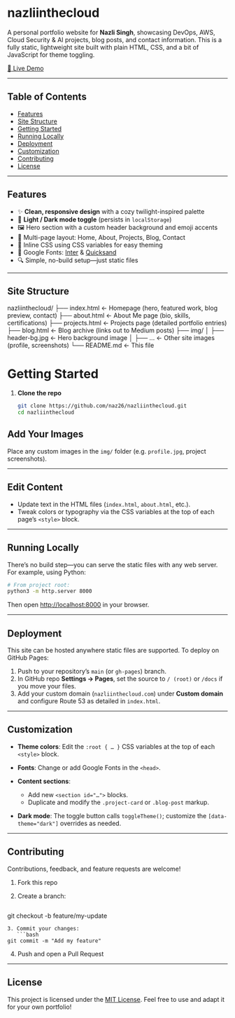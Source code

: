 # nazliinthecloud

A personal portfolio website for **Nazli Singh**, showcasing DevOps, AWS, Cloud Security & AI projects, blog posts, and contact information. This is a fully static, lightweight site built with plain HTML, CSS, and a bit of JavaScript for theme toggling.

[🔗 Live Demo](https://nazliinthecloud.com)

---

## Table of Contents

- [Features](#features)  
- [Site Structure](#site-structure)  
- [Getting Started](#getting-started)  
- [Running Locally](#running-locally)  
- [Deployment](#deployment)  
- [Customization](#customization)  
- [Contributing](#contributing)  
- [License](#license)  

---

## Features

- ✨ **Clean, responsive design** with a cozy twilight-inspired palette  
- 🌙 **Light / Dark mode toggle** (persists in `localStorage`)  
- 🖼️ Hero section with a custom header background and emoji accents  
- 📄 Multi-page layout: Home, About, Projects, Blog, Contact  
- 🔧 Inline CSS using CSS variables for easy theming  
- 🔗 Google Fonts: [Inter](https://fonts.google.com/specimen/Inter) & [Quicksand](https://fonts.google.com/specimen/Quicksand)  
- 🔍 Simple, no-build setup—just static files  

---

## Site Structure
nazliinthecloud/
├── index.html ← Homepage (hero, featured work, blog preview, contact)
├── about.html ← About Me page (bio, skills, certifications)
├── projects.html ← Projects page (detailed portfolio entries)
├── blog.html ← Blog archive (links out to Medium posts)
├── img/
│ ├── header-bg.jpg ← Hero background image
│ ├── ... ← Other site images (profile, screenshots)
└── README.md ← This file

# Getting Started

1. **Clone the repo**  
   ```bash
   git clone https://github.com/naz26/nazliinthecloud.git
   cd nazliinthecloud

## Add Your Images

Place any custom images in the `img/` folder (e.g. `profile.jpg`, project screenshots).

---

## Edit Content

* Update text in the HTML files (`index.html`, `about.html`, etc.).
* Tweak colors or typography via the CSS variables at the top of each page’s `<style>` block.

---

## Running Locally

There’s no build step—you can serve the static files with any web server. For example, using Python:

```bash
# From project root:
python3 -m http.server 8000
```

Then open [http://localhost:8000](http://localhost:8000) in your browser.

---

## Deployment

This site can be hosted anywhere static files are supported. To deploy on GitHub Pages:

1. Push to your repository’s `main` (or `gh-pages`) branch.
2. In GitHub repo **Settings → Pages**, set the source to `/ (root)` or `/docs` if you move your files.
3. Add your custom domain (`nazliinthecloud.com`) under **Custom domain** and configure Route 53 as detailed in `index.html`.

---

## Customization

* **Theme colors**: Edit the `:root { … }` CSS variables at the top of each `<style>` block.
* **Fonts**: Change or add Google Fonts in the `<head>`.
* **Content sections**:

  * Add new `<section id="…">` blocks.
  * Duplicate and modify the `.project-card` or `.blog-post` markup.
* **Dark mode**: The toggle button calls `toggleTheme()`; customize the `[data-theme="dark"]` overrides as needed.

---

## Contributing

Contributions, feedback, and feature requests are welcome!

1. Fork this repo
2. Create a branch:

   ```bash
   ```

git checkout -b feature/my-update

````
3. Commit your changes:
   ```bash
git commit -m "Add my feature"
````

4. Push and open a Pull Request

---

## License

This project is licensed under the [MIT License](LICENSE). Feel free to use and adapt it for your own portfolio!
